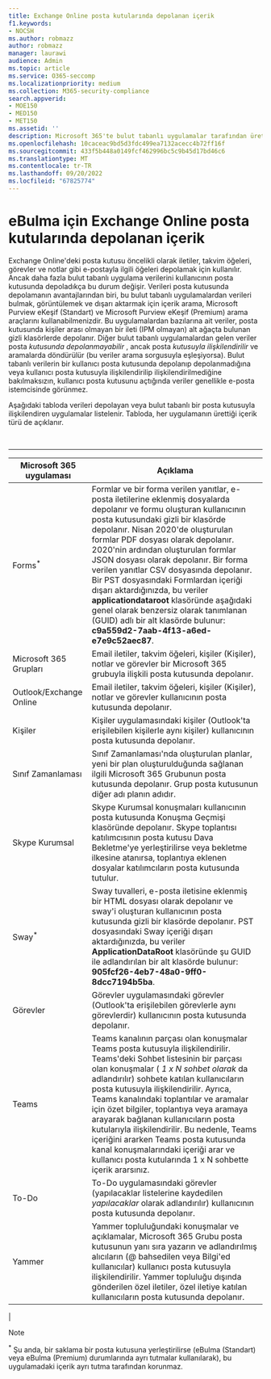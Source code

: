 ```yaml
---
title: Exchange Online posta kutularında depolanan içerik
f1.keywords:
- NOCSH
ms.author: robmazz
author: robmazz
manager: laurawi
audience: Admin
ms.topic: article
ms.service: O365-seccomp
ms.localizationpriority: medium
ms.collection: M365-security-compliance
search.appverid:
- MOE150
- MED150
- MET150
ms.assetid: ''
description: Microsoft 365'te bulut tabanlı uygulamalar tarafından üretilen içerik bir kullanıcının Exchange Online posta kutusuyla depolanır veya ilişkilendirilir. Bu içerik Microsoft eBulma araçları kullanılarak aranabilir.
ms.openlocfilehash: 10caceac9bd5d3fdc499ea7132acecc4b72ff16f
ms.sourcegitcommit: 433f5b448a0149fcf462996bc5c9b45d17bd46c6
ms.translationtype: MT
ms.contentlocale: tr-TR
ms.lasthandoff: 09/20/2022
ms.locfileid: "67825774"
---
```

# <a name="content-stored-in-exchange-online-mailboxes-for-ediscovery"></a>eBulma için Exchange Online posta kutularında depolanan içerik

Exchange Online'deki posta kutusu öncelikli olarak iletiler, takvim öğeleri, görevler ve notlar gibi e-postayla ilgili öğeleri depolamak için kullanılır. Ancak daha fazla bulut tabanlı uygulama verilerini kullanıcının posta kutusunda depoladıkça bu durum değişir. Verileri posta kutusunda depolamanın avantajlarından biri, bu bulut tabanlı uygulamalardan verileri bulmak, görüntülemek ve dışarı aktarmak için içerik arama, Microsoft Purview eKeşif (Standart) ve Microsoft Purview eKeşif (Premium) arama araçlarını kullanabilmenizdir. Bu uygulamalardan bazılarına ait veriler, posta kutusunda kişiler arası olmayan bir ileti (IPM olmayan) alt ağaçta bulunan gizli klasörlerde depolanır. Diğer bulut tabanlı uygulamalardan gelen veriler posta _kutusunda depolanmayabilir_ , ancak posta _kutusuyla ilişkilendirilir_ ve aramalarda döndürülür (bu veriler arama sorgusuyla eşleşiyorsa). Bulut tabanlı verilerin bir kullanıcı posta kutusunda depolanıp depolanmadığına veya kullanıcı posta kutusuyla ilişkilendirilip ilişkilendirilmediğine bakılmaksızın, kullanıcı posta kutusunu açtığında veriler genellikle e-posta istemcisinde görünmez.

Aşağıdaki tabloda verileri depolayan veya bulut tabanlı bir posta kutusuyla ilişkilendiren uygulamalar listelenir. Tabloda, her uygulamanın ürettiği içerik türü de açıklanır.

<br>

****

|Microsoft 365 uygulaması|Açıklama|
|---|---|
|Forms<sup>*</sup>|Formlar ve bir forma verilen yanıtlar, e-posta iletilerine eklenmiş dosyalarda depolanır ve formu oluşturan kullanıcının posta kutusundaki gizli bir klasörde depolanır. Nisan 2020'de oluşturulan formlar PDF dosyası olarak depolanır. 2020'nin ardından oluşturulan formlar JSON dosyası olarak depolanır. Bir forma verilen yanıtlar CSV dosyasında depolanır. Bir PST dosyasındaki Formlardan içeriği dışarı aktardığınızda, bu veriler **applicationdataroot** klasöründe aşağıdaki genel olarak benzersiz olarak tanımlanan (GUID) adlı bir alt klasörde bulunur: **c9a559d2-7aab-4f13-a6ed-e7e9c52aec87**.|
|Microsoft 365 Grupları|Email iletiler, takvim öğeleri, kişiler (Kişiler), notlar ve görevler bir Microsoft 365 grubuyla ilişkili posta kutusunda depolanır.|
|Outlook/Exchange Online|Email iletiler, takvim öğeleri, kişiler (Kişiler), notlar ve görevler kullanıcının posta kutusunda depolanır.|
|Kişiler|Kişiler uygulamasındaki kişiler (Outlook'ta erişilebilen kişilerle aynı kişiler) kullanıcının posta kutusunda depolanır.|
|Sınıf Zamanlaması|Sınıf Zamanlaması'nda oluşturulan planlar, yeni bir plan oluşturulduğunda sağlanan ilgili Microsoft 365 Grubunun posta kutusunda depolanır. Grup posta kutusunun diğer adı planın adıdır.|
|Skype Kurumsal|Skype Kurumsal konuşmaları kullanıcının posta kutusunda Konuşma Geçmişi klasöründe depolanır. Skype toplantısı katılımcısının posta kutusu Dava Bekletme'ye yerleştirilirse veya bekletme ilkesine atanırsa, toplantıya eklenen dosyalar katılımcıların posta kutusunda tutulur.|
|Sway<sup>*</sup>|Sway tuvalleri, e-posta iletisine eklenmiş bir HTML dosyası olarak depolanır ve sway'i oluşturan kullanıcının posta kutusunda gizli bir klasörde depolanır. PST dosyasındaki Sway içeriği dışarı aktardığınızda, bu veriler **ApplicationDataRoot** klasöründe şu GUID ile adlandırılan bir alt klasörde bulunur: **905fcf26-4eb7-48a0-9ff0-8dcc7194b5ba**.|
|Görevler|Görevler uygulamasındaki görevler (Outlook'ta erişilebilen görevlerle aynı görevlerdir) kullanıcının posta kutusunda depolanır.|
|Teams|Teams kanalının parçası olan konuşmalar Teams posta kutusuyla ilişkilendirilir. Teams'deki Sohbet listesinin bir parçası olan konuşmalar ( *1 x N sohbet olarak* da adlandırılır) sohbete katılan kullanıcıların posta kutusuyla ilişkilendirilir. Ayrıca, Teams kanalındaki toplantılar ve aramalar için özet bilgiler, toplantıya veya aramaya arayarak bağlanan kullanıcıların posta kutularıyla ilişkilendirilir. Bu nedenle, Teams içeriğini ararken Teams posta kutusunda kanal konuşmalarındaki içeriği arar ve kullanıcı posta kutularında 1 x N sohbette içerik ararsınız.|
|To-Do|To-Do uygulamasındaki görevler (yapılacaklar listelerine kaydedilen *yapılacaklar* olarak adlandırılır) kullanıcının posta kutusunda depolanır.|
|Yammer|Yammer topluluğundaki konuşmalar ve açıklamalar, Microsoft 365 Grubu posta kutusunun yanı sıra yazarın ve adlandırılmış alıcıların (@ bahsedilen veya Bilgi'ed kullanıcılar) kullanıcı posta kutusuyla ilişkilendirilir. Yammer topluluğu dışında gönderilen özel iletiler, özel iletiye katılan kullanıcıların posta kutusunda depolanır.|
|

> [!NOTE]
> <sup>*</sup> Şu anda, bir saklama bir posta kutusuna yerleştirilirse (eBulma (Standart) veya eBulma (Premium) durumlarında ayrı tutmalar kullanılarak), bu uygulamadaki içerik ayrı tutma tarafından korunmaz.
